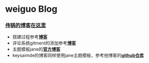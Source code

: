 # weiguo Blog

### [伟锅的博客在这里](https://qingsimon.github.io)

- 搭建过程参考[**博客**](https://keysaim.github.io/post/blog/deploy-hugo-blog-in-github.io/)
- 评论系统gitment的添加参考[**博客**](https://keysaim.github.io/post/2017-08-16-how-to-add-comments/)
- 主题模板jane的[**官方博客**](http://en.xianmin.org/hugo-theme-jane/)
- keysaimde的博客同样使用jane主题模板，参考他博客的[**github仓库**](https://github.com/keysaim/blogs)